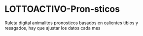 # LOTTOACTIVO-Pron-sticos
Ruleta digital animalitos pronosticos basados en calientes tibios y resagados, hay que ajustar los datos cada mes
